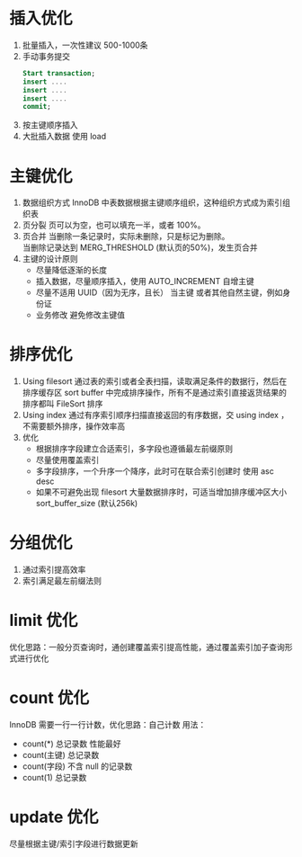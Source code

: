 # 插入优化
1. 批量插入，一次性建议 500-1000条
2. 手动事务提交
   ```SQL
   Start transaction;
   insert ....
   insert ....
   insert ....
   commit;
    ```
3. 按主键顺序插入
4. 大批插入数据 使用 load 

# 主键优化
1. 数据组织方式
   InnoDB 中表数据根据主键顺序组织，这种组织方式成为索引组织表
2. 页分裂
   页可以为空，也可以填充一半，或者 100%。
3. 页合并
   当删除一条记录时，实际未删除，只是标记为删除。  
    当删除记录达到 MERG_THRESHOLD (默认页的50%)，发生页合并
4. 主键的设计原则
   * 尽量降低逐渐的长度
   * 插入数据，尽量顺序插入，使用 AUTO_INCREMENT 自增主键
   * 尽量不适用 UUID（因为无序，且长） 当主键 或者其他自然主键，例如身份证
   * 业务修改 避免修改主键值

# 排序优化
1. Using filesort
   通过表的索引或者全表扫描，读取满足条件的数据行，然后在排序缓存区 sort buffer 中完成排序操作，所有不是通过索引直接返货结果的排序都叫 FileSort 排序
2. Using index
   通过有序索引顺序扫描直接返回的有序数据，交 using index ，不需要额外排序，操作效率高
3. 优化
   * 根据排序字段建立合适索引，多字段也遵循最左前缀原则
   * 尽量使用覆盖索引
   * 多字段排序，一个升序一个降序，此时可在联合索引创建时 使用 asc desc
   * 如果不可避免出现 filesort 大量数据排序时，可适当增加排序缓冲区大小 sort_buffer_size (默认256k)
  
# 分组优化
1. 通过索引提高效率
2. 索引满足最左前缀法则

# limit 优化
优化思路：一般分页查询时，通创建覆盖索引提高性能，通过覆盖索引加子查询形式进行优化

# count 优化
InnoDB 需要一行一行计数，优化思路：自己计数
用法：
* count(*) 总记录数 性能最好
* count(主键) 总记录数
* count(字段) 不含 null 的记录数
* count(1) 总记录数

# update 优化
尽量根据主键/索引字段进行数据更新